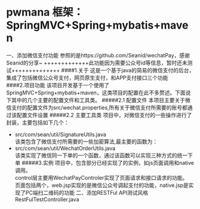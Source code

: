 # pwmana  框架：SpringMVC+Spring+mybatis+maven

一、添加微信支付功能
参照的是https://github.com/Seanid/wechatPay，感谢Seanid的分享~
+++++++++++++此功能因为需要公众号id等信息，暂时还未测试++++++++++++++
####1.关于
这是一个基于java的简易的微信支付的后台，集成了包括微信公众号支付，网页原生支付，和APP支付接口三个功能<br/>
####2.项目功能
该项目开发基于一个使用了SpringMVC+Spring+mybatis+maven，这类项目的配置在此不多赘述。下面说下其中的几个主要的配置文件和工具类。
#####2.1 配置文件
本项目主要关于微信支付的配置文件为src/wechat.properties,所有关于微信支付所需要的账号都通过该配置文件设置
#####2.2 主要工具类
项目中，对微信支付的一些操作进行了封装，主要包括如下几个：<br/>
* src/com/sean/util/SignatureUtils.java<br/>
该类包含了微信支付所需要的一些加密算法,最主要的函数为：
* src/com/sean/util/WechatOrderUtils.java<br/>
该类实现了微信同一下单的一个函数，通过该函数可以实现三种方式的统一下单
#####3.实例
项目中，包含部分已经实现了的实例，如js页面调用和native调用。<br/>
control层主要用WechatPayControler实现了页面请求和接口请求的功能。<br/>
页面包括两个，web.jsp实现的是微信公众号调起支付的功能，native.jsp是实现了PC端扫二维码的功能
二、添加RESTFul API测试风格RestFulTestController.java

